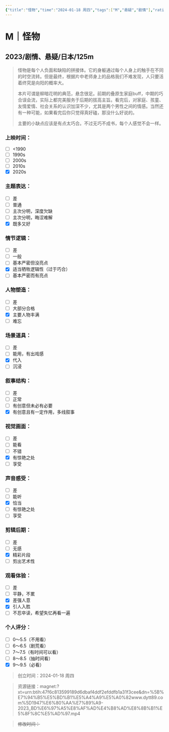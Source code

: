 ```yaml
---
{"title":"怪物","time":"2024-01-18 周四","tags":["M","悬疑","剧情"],"rating":"9.0","dg-publish":true,"permalink":"/300 评价/M电影/新近看过/怪物/","dgPassFrontmatter":true,"created":"2024-01-25T18:45:04.000+08:00","updated":"2024-01-25T18:45:04.000+08:00"}
---
```


# M｜怪物
## 2023/剧情、悬疑/日本/125m
>怪物是每个人负面和缺陷的拼接体。它的身躯通过每个人身上的触手在不同的时空流转。但是最终，根据片中老师身上的品格我们不难发现，人只要活着终究是向阳的概率大。
>
>本片可谓是柳暗花明的典范，悬念很足。前期的叠原生家庭buff，中期的巧合误会流，实际上都完美服务于后期的拔高主旨。看完后，对家庭、孩童、友情爱情、社会关系的认识加深不少，尤其是两个男性之间的情感。当然还有一种可能，如果看完后你只觉得真好磕，那没什么好说的。
>
>主要的小缺点应该是有点太巧合。不过无巧不成书，每个人感觉不会一样。
### 上映时间：
- [ ] <1990
- [ ] 1990s
- [ ] 2000s
- [ ] 2010s
- [x] 2020s
### 主题表达：
- [ ] 差
- [ ] 普通
- [ ] 主次分明，深度欠缺
- [ ] 主次分明，晦涩难解
- [x] 既多又好
### 情节逻辑：
- [ ] 差
- [ ] 一般
- [ ] 基本严密但没亮点
- [x] 适当牺牲逻辑性（过于巧合）
- [ ] 基本严密而有亮点
### 人物塑造：
- [ ] 差
- [ ] 大部分合格
- [x] 主要人物丰满
- [ ] 难忘
### 场景道具：
- [ ] 差
- [ ] 能用，有出戏感
- [x] 代入
- [ ] 沉浸
### 叙事结构：
- [ ] 差
- [ ] 正常
- [ ] 有创意但未必有必要
- [x] 有创意且有一定作用，多线叙事
### 视觉画面：
- [ ] 差
- [ ] 能看
- [ ] 不错
- [x] 有惊艳之处
- [ ] 享受
### 声音感受：
- [ ] 差
- [ ] 能听
- [x] 恰当
- [ ] 有惊艳之处
- [ ] 享受
### 剪辑后期：
- [ ] 差
- [ ] 无感
- [x] 精彩片段
- [ ] 剪出艺术性
### 观看体验：
- [ ] 差
- [ ] 平静，不累
- [x] 差强人意
- [x] 引人入胜
- [ ] 不忍卒读，希望失忆再看一遍
### 个人评分：
- [ ] 0～5.5（不用看）
- [ ] 6～6.5（剧荒看）
- [ ] 7～7.5（有时间可以看）
- [ ] 8～8.5（抽时间看）
- [x] 9～9.5（必看）

>创立时间：2024-01-18 周四

>资源链接：magnet:?xt=urn:btih:47f6c813599189d6dbaf4ddf2efddfb1a31f3cee&dn=%5B%E7%94%B5%E5%BD%B1%E5%A4%A9%E5%A0%82www.dytt89.com%5D1947%E6%80%AA%E7%89%A9-2023_BD%E6%97%A5%E8%AF%AD%E4%B8%AD%E8%8B%B1%E5%8F%8C%E5%AD%97.mp4

>~~修改时间：~~



